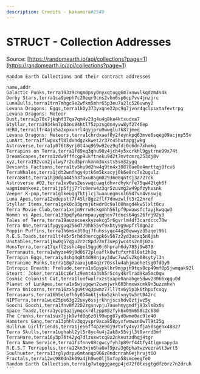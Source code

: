```yaml
---
description: Credits - kakamora#2549
---
```


# STRUCT - Collection Addresses

Source: [https://randomearth.io/api/collections?page=1](https://randomearth.io/api/collections?page=1)

````
Random Earth Collections and their contract addresses 
```
name,addr
Galactic Punks,terra103z9cnqm8psy0nyxqtugg6m7xnwvlkqdzm4s4k
Derby Stars,terra1ca9peph7c20eqr9cns2vhn6sp6cp7vv4jnzjrc
LunaBulls,terra1trn7mhgc9e2wfkm5mhr65p3eu7a2lc526uwny2
Levana Dragons: Eggs,terra1k0y373yxqne22pc9g7jvnr4qclpsxtafevtrpg
Levana Dragons: Meteor Dust,terra1p70x7jkqhf37qa7qm4v23g4u4g8ka4ktxudxa7
Styllar,terra1934kn7p03ns94htl75zpzsg0n4yvw8yf2746ep
HERO,terra1lfr4aja5a2xpxvnrl4gyjpru0wwglu7k87jmeq
Levana Dragons: Meteors,terra1chrdxaef0y2feynkpq63mve0sqeg09acjnp55v
LunArt,terra1flwpxxfl8ldxhdgzxkwet2r37c45hutapgjwkg
Astroverse,terra1y076t8yrj0t4ag969w92ez9qfdj0c6dn7xhmkq
Terrapins on Terra,terra1f89xq3qhu98v4jch4y5xcrkhl9gytrne99x74t
DreamScapes,terra1zdw9fffcgp9ukftneku9d2t7mvtcmrq253dj8v
xyz,terra192vcn2julwy7r2cd5prnkmnm3nxsts5sm32ygq
Deviants Factions,terra1tv5hu9d2hw4q9tn4x30870ae0e4mrttqj0fcv6
TerraWhales,terra1jdt2wnfhgy4ptk6m5kxacyj0k6e8rc7e2ugulz
TerraBots,terra1hj0dga445h3faxu85gm0293608qntsj3a727ck
Astroverse #02,terra1xv0as2esvwqcuaqtdhvrdhykrfe75qw42tgh6f
wagmimonkeez,terra1jp5fjj7rlc0erw4z3qr5zuvmg2w49pfzyhvsnk
Veeper K-pop,terra1glkeugq7ktjlcj3uaauegmsnl6947vn4vnswjq
Luna Apes,terra12vdepstt7f45lr8gz2flf7dnwzwlft3r22nref
Styllar Items,terra1gek0c83grmj6twdr8c9al00hagd4kw5lxlt0cu
Terra Movie Club,terra1xnjm9rrw9ckqmhh56lpf9pwawsfcfayjkwqqw3
Women vs Apes,terra139pqfy6armpauyqqhev7tdncs64gs26frj92y3
Tales of Terra,terra19auzecsexkyzekcg5r6gvrlm4df3cardccc70w
Terra One,terra1fygyguq256d779hh55vf9xhty9g9wpfrl8gn2z
Poppin Puffins,terra1h6msx3t0qj7fuhssyqc44g20qwwyz35zqel96l
R.E.S.Toads,terra1lt4e5r5rhddhercgpk6v567z2yd3ucxq5n8jsh
Unstables,terra1jkw0g57qgu2rzc8pd22nf3uepjwc4ts2n0j0zu
MonsTerra,terra17qxft2sshc4gel5ggd6j6hprah6dy785j9w878
Terranauts,terra1whyze49j9d0672pleaflk0wfufxrh8l0at2h8q
Terrapin Eggs,terra1y4shq4q8t4d98njay3dwc7ww5v2kg08sytyl3n
Terranime Punks,terra18g7zaxuju84qzr70sslw4ahjmaehetsg0fd0y9
Entropic Breath: Prelude,terra1x6pypklhr9mjpjh9tqs0cp49mf0p5jwmqak92l
Steart: Joker,terra10cz6rlz9emt4a3sh5r5c4y4krlrad9ka5mc0qw
Cosmic Colonist Cat,terra1luefwulrxzstxape0anahge5dwv23066xgqu0d
Planet of LunApes,terra1x6wjugqwn2cwmjwrk603hmxwxcmk9n3uzzmhvh
Terra Unicorns,terra16zx5gu9t9q3pwmz77ll7tv6y5p3k6thpufcxqy
Terrasaurs,terra16h5elefh6y054a6tjvkw5zknlvnytw5rt842rc
NIPTerra,terra1wue25pe63g22uxy6ssjrkhnjscshdv8ztjwz5y
Goochi Goochi,terra1fnv8f2202zgsnvpju7auehmygmdfj93xls8x0s
Space Toadz,terra1ycp3azjymqckrdlzpp88zfyk6x09m658c2c63d
The Crunks,terra1sux7jjk9vfd0q6z0l99wpg07yd0wme0ac9le40
Hamsters Gang,terra13phhlv3qqyspr9xca858pyxfwmwsn0w7l9t25g
Bullrun Girlfriends,terra1je56ff4p2e90j9rtvfy4xy7fja50sgehx48827
Terra Skulls,terra1ughahl2yl5r8yc4u4j2ak8x55vjl3t0vrrd3mf
TerraHare,terra16y3p76t42yq7dlzuxwtcq8x2nkeutzdhqj4tgr
Terra Name Service,terra1fsfnnv08cgwcyfyh3p89rf44tfy4tlgnsapyda
R.E.S.T Terrapoles,terra12kn3xju6ha6wf9pza3g0phatwzvezratt3wrt5
Soulhunter,terra13rglydrpv6mtanqp966z8ndcnrah0ejhrujt60
Fractals,terra12wc980dn3k09a4jh9we0lj5xfap58smceegfe0
Random Earth Collection,terra1g7wtqgggaegp4jd72f0txsgtgdfz6rz7n2druh
```
````
